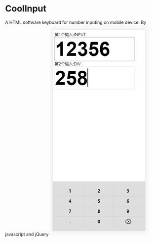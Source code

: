 # CoolInput
A HTML software keyboard for number inputing on mobile device. By javascript and jQuery
 ![image](https://github.com/HiYuChen/CoolInput/blob/master/intro.jpg)
